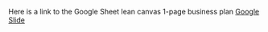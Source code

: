 Here is a link to the Google Sheet lean canvas 1-page business plan [Google Slide](
https://docs.google.com/presentation/d/1IQ1ms3D3pxnt1tKYtrogbZpL08CkP_OOKLQATDqPXMQ/edit?usp=sharing)

